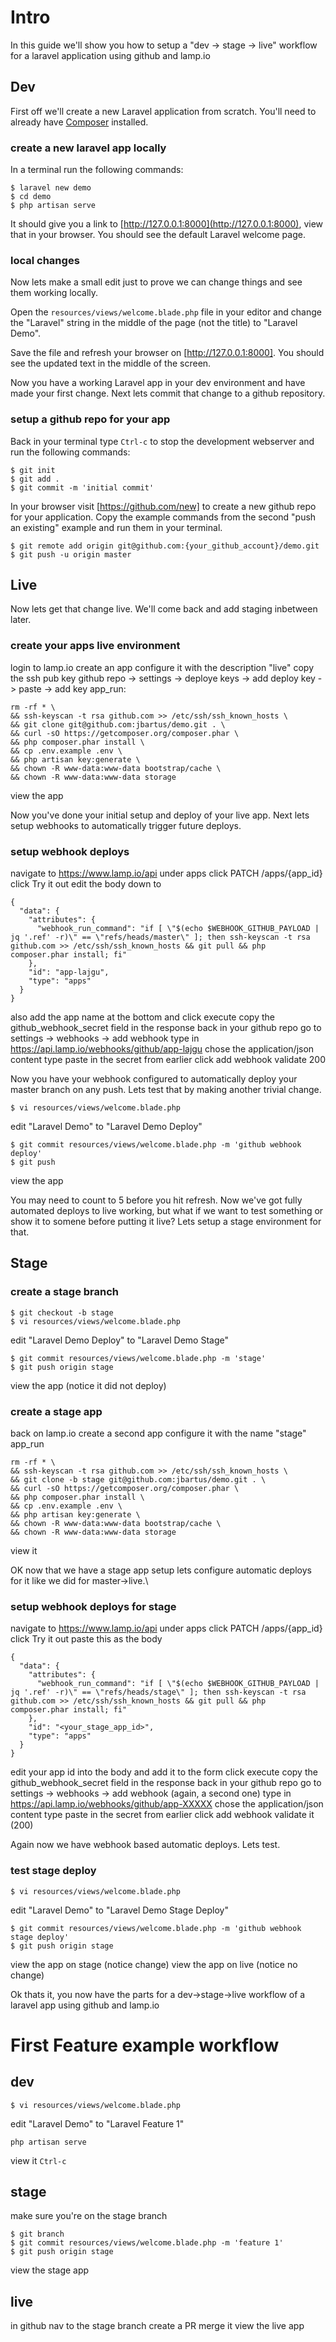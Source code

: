 # Intro
In this guide we'll show you how to setup a "dev -> stage -> live" workflow for a laravel application using github and lamp.io

## Dev
First off we'll create a new Laravel application from scratch.  You'll need to already have [Composer](https://getcomposer.org) installed.

### create a new laravel app locally
In a terminal run the following commands:
```
$ laravel new demo
$ cd demo
$ php artisan serve
```
It should give you a link to [http://127.0.0.1:8000](http://127.0.0.1:8000), view that in your browser.  You should see the default Laravel welcome page.

### local changes
Now lets make a small edit just to prove we can change things and see them working locally.  

Open the `resources/views/welcome.blade.php` file in your editor and change the "Laravel" string in the middle of the page (not the title) to "Laravel Demo".

Save the file and refresh your browser on [http://127.0.0.1:8000].  You should see the updated text in the middle of the screen.

Now you have a working Laravel app in your dev environment and have made your first change.  Next lets commit that change to a github repository.

### setup a github repo for your app
Back in your terminal type `Ctrl-c` to stop the development webserver and run the following commands:
```
$ git init
$ git add .
$ git commit -m 'initial commit'
```
In your browser visit [https://github.com/new] to create a new github repo for your application. Copy the example commands from the second "push an existing" example and run them in your terminal.

```
$ git remote add origin git@github.com:{your_github_account}/demo.git
$ git push -u origin master
```

## Live
Now lets get that change live.  We'll come back and add staging inbetween later.

### create your apps live environment
login to lamp.io
create an app
configure it with the description "live"
copy the ssh pub key
github repo -> settings -> deploye keys -> add deploy key -> paste -> add key
app_run: 
```
rm -rf * \
&& ssh-keyscan -t rsa github.com >> /etc/ssh/ssh_known_hosts \
&& git clone git@github.com:jbartus/demo.git . \
&& curl -sO https://getcomposer.org/composer.phar \
&& php composer.phar install \
&& cp .env.example .env \
&& php artisan key:generate \
&& chown -R www-data:www-data bootstrap/cache \
&& chown -R www-data:www-data storage
```
view the app

Now you've done your initial setup and deploy of your live app.
Next lets setup webhooks to automatically trigger future deploys.

### setup webhook deploys
navigate to https://www.lamp.io/api
under apps click PATCH /apps/{app_id}
click Try it out
edit the body down to 
```
{
  "data": {
    "attributes": {
      "webhook_run_command": "if [ \"$(echo $WEBHOOK_GITHUB_PAYLOAD | jq '.ref' -r)\" == \"refs/heads/master\" ]; then ssh-keyscan -t rsa github.com >> /etc/ssh/ssh_known_hosts && git pull && php composer.phar install; fi"
    },
    "id": "app-lajgu",
    "type": "apps"
  }
}
```
also add the app name at the bottom and click execute
copy the github_webhook_secret field in the response
back in your github repo go to settings -> webhooks -> add webhook 
type in https://api.lamp.io/webhooks/github/app-lajgu
chose the application/json content type
paste in the secret from earlier
click add webhook
validate 200

Now you have your webhook configured to automatically deploy your master branch on any push.
Lets test that by making another trivial change.

```
$ vi resources/views/welcome.blade.php
```
edit "Laravel Demo" to "Laravel Demo Deploy"
```
$ git commit resources/views/welcome.blade.php -m 'github webhook deploy'
$ git push
```
view the app

You may need to count to 5 before you hit refresh.
Now we've got fully automated deploys to live working, but what if we want to test something or show it to somene before putting it live?
Lets setup a stage environment for that.

## Stage
### create a stage branch
```
$ git checkout -b stage
$ vi resources/views/welcome.blade.php
```
edit "Laravel Demo Deploy" to "Laravel Demo Stage"
```
$ git commit resources/views/welcome.blade.php -m 'stage'
$ git push origin stage
```
view the app (notice it did not deploy)

### create a stage app
back on lamp.io create a second app
configure it with the name "stage"
app_run
```
rm -rf * \
&& ssh-keyscan -t rsa github.com >> /etc/ssh/ssh_known_hosts \
&& git clone -b stage git@github.com:jbartus/demo.git . \
&& curl -sO https://getcomposer.org/composer.phar \
&& php composer.phar install \
&& cp .env.example .env \
&& php artisan key:generate \
&& chown -R www-data:www-data bootstrap/cache \
&& chown -R www-data:www-data storage
```
view it

OK now that we have a stage app setup lets configure automatic deploys for it like we did for master->live.\

### setup webhook deploys for stage
navigate to https://www.lamp.io/api
under apps click PATCH /apps/{app_id}
click Try it out
paste this as the body
```
{
  "data": {
    "attributes": {
      "webhook_run_command": "if [ \"$(echo $WEBHOOK_GITHUB_PAYLOAD | jq '.ref' -r)\" == \"refs/heads/stage\" ]; then ssh-keyscan -t rsa github.com >> /etc/ssh/ssh_known_hosts && git pull && php composer.phar install; fi"
    },
    "id": "<your_stage_app_id>",
    "type": "apps"
  }
}
```
edit your app id into the body and add it to the form
click execute
copy the github_webhook_secret field in the response
back in your github repo go to settings -> webhooks -> add webhook (again, a second one)
type in https://api.lamp.io/webhooks/github/app-XXXXX
chose the application/json content type
paste in the secret from earlier
click add webhook
validate it (200)

Again now we have webhook based automatic deploys.  Lets test.

### test stage deploy
```
$ vi resources/views/welcome.blade.php
```
edit "Laravel Demo" to "Laravel Demo Stage Deploy"
```
$ git commit resources/views/welcome.blade.php -m 'github webhook stage deploy'
$ git push origin stage
```
view the app on stage (notice change)
view the app on live (notice no change)

Ok thats it, you now have the parts for a dev->stage->live workflow of a laravel app using github and lamp.io

# First Feature example workflow
## dev
```
$ vi resources/views/welcome.blade.php
```
edit "Laravel Demo" to "Laravel Feature 1"
```
php artisan serve
```
view it
`Ctrl-c`

## stage
make sure you're on the stage branch
```
$ git branch
$ git commit resources/views/welcome.blade.php -m 'feature 1'
$ git push origin stage
```
view the stage app

## live
in github nav to the stage branch
create a PR
merge it
view the live app
